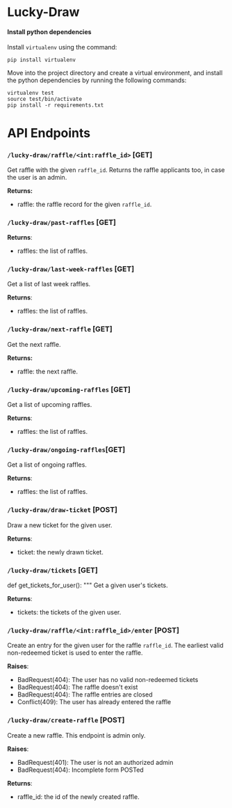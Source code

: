 # Lucky-Draw


#### Install python dependencies

Install `virtualenv` using the command:

    pip install virtualenv

Move into the project directory and create a virtual environment, and install the python dependencies by running the following commands:

	virtualenv test
    source test/bin/activate
    pip install -r requirements.txt


# API Endpoints

### `/lucky-draw/raffle/<int:raffle_id>` [GET]

Get raffle with the given `raffle_id`. Returns the raffle applicants too, in case the user is an admin.

**Returns:**
- raffle: the raffle record for the given `raffle_id`.


### `/lucky-draw/past-raffles` [GET]

**Returns**:
- raffles: the list of raffles.

### `/lucky-draw/last-week-raffles` [GET]

Get a list of last week raffles.

**Returns**:
- raffles: the list of raffles.



### `/lucky-draw/next-raffle` [GET]

Get the next raffle.

**Returns:**
- raffle: the next raffle.


### `/lucky-draw/upcoming-raffles` [GET]
Get a list of upcoming raffles.

**Returns**:
- raffles: the list of raffles.

### `/lucky-draw/ongoing-raffles`[GET]

Get a list of ongoing raffles.

**Returns**:
- raffles: the list of raffles.



### `/lucky-draw/draw-ticket` [POST]
Draw a new ticket for the given user.

**Returns**:
- ticket: the newly drawn ticket.


### `/lucky-draw/tickets` [GET]
def get_tickets_for_user():
    """ Get a given user's tickets.

**Returns**:
- tickets: the tickets of the given user.


### `/lucky-draw/raffle/<int:raffle_id>/enter` [POST]

Create an entry for the given user for the raffle ``raffle_id``. The earliest valid non-redeemed ticket is used to enter the raffle.

**Raises**:
 - BadRequest(404): The user has no valid non-redeemed tickets
 - BadRequest(404): The raffle doesn't exist
 - BadRequest(404): The raffle entries are closed
 - Conflict(409): The user has already entered the raffle



### `/lucky-draw/create-raffle` [POST]

Create a new raffle. This endpoint is admin only.

**Raises**:
- BadRequest(401): The user is not an authorized admin
- BadRequest(404): Incomplete form POSTed

**Returns**:
- raffle_id: the id of the newly created raffle.
